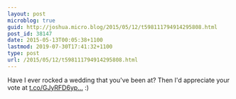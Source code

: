 ```yaml
---
layout: post
microblog: true
guid: http://joshua.micro.blog/2015/05/12/t598111794914295808.html
post_id: 38147
date: 2015-05-13T00:05:38+1100
lastmod: 2019-07-30T17:41:32+1100
type: post
url: /2015/05/12/t598111794914295808.html
---
```

Have I ever rocked a wedding that you've been at? Then I'd appreciate your vote at [t.co/GJyRFD6yp...](http://t.co/GJyRFD6ype) :)
